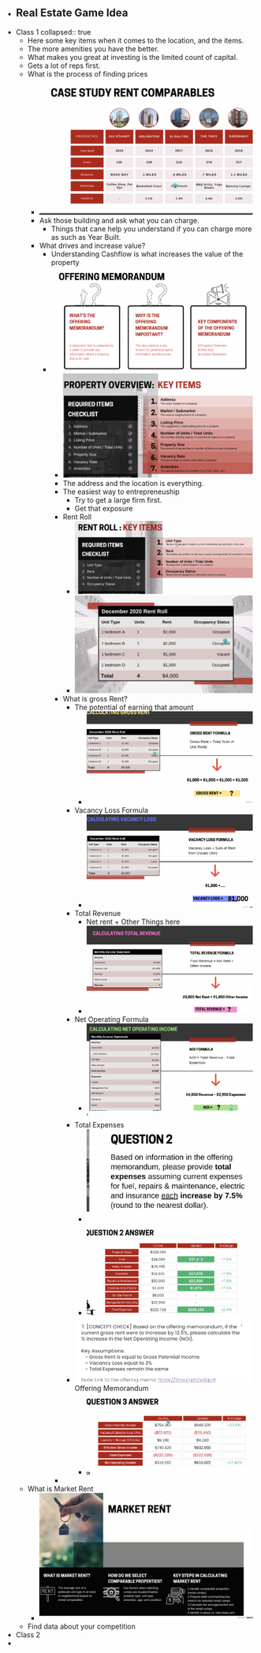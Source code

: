 - Real Estate Game Idea
	-
- Class 1
  collapsed:: true
	- Here some key items when it comes to the location, and the items.
	- The more amenities you have the better.
	- What makes you great at investing is the limited count of capital.
	- Gets a lot of reps first.
	- What is the process of finding prices
		- ![image.png](../assets/image_1716645310518_0.png)
		- Ask those building and ask what you can charge.
			- Things that cane help you understand if you can charge more as such as Year Built.
		- What drives and increase value?
			- Understanding Cashflow is what increases the value of the property
			- ![image.png](../assets/image_1716646219995_0.png)
				- ![image.png](../assets/image_1716646255591_0.png)
				- The address and the location is everything.
				- The easiest way to entrepreneuship
					- Try to get a large firm first.
					- Get that exposure
				- Rent Roll
					- ![image.png](../assets/image_1716646808836_0.png)
					- ![image.png](../assets/image_1716646816439_0.png)
				- What is gross Rent?
					- The potential of earning that amount
						- ![image.png](../assets/image_1716646975362_0.png)
					- Vacancy Loss Formula
						- ![image.png](../assets/image_1716646990337_0.png)
					- Total Revenue
						- Net rent + Other Things here
						- ![image.png](../assets/image_1716647027698_0.png)
					- Net Operating Formula
						- ![image.png](../assets/image_1716647071034_0.png)'
					- Total Expenses
						- ![image.png](../assets/image_1716647919026_0.png)
						- ![image.png](../assets/image_1716647926554_0.png)
					- ![image.png](../assets/image_1716648052439_0.png) Offering Memorandum
						- ![image.png](../assets/image_1716648026418_0.png)
				-
	- What is Market Rent
		- ![image.png](../assets/image_1716645281185_0.png)
	- Find data about your competition
- Class 2
-